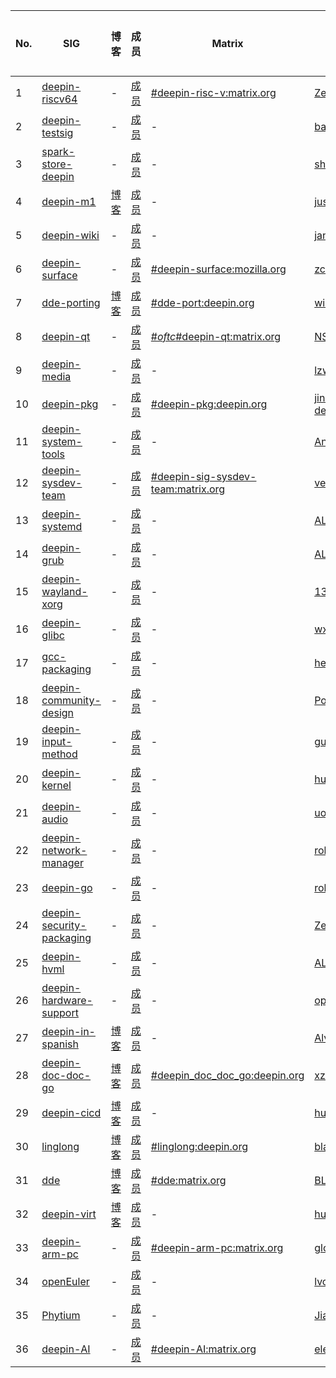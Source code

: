 |No.|SIG|博客|成员|Matrix|创建人|创建时间|结束时间|
|----|---|---|---|---|---|---|---|
| 1 | [deepin-riscv64](deepin-riscv64/README.md) | - | [成员](deepin-riscv64/MEMBERS.md) |[#deepin-risc-v:matrix.org](https://matrix.to/#/#deepin-risc-v:matrix.org)|[Zeno-sole](https://github.com/Zeno-sole)|2022/07/21| - |
| 2 | [deepin-testsig](deepin-testsig/README.md) | - | [成员](deepin-testsig/MEMBERS.md) | - |[babyfengfjx](https://github.com/babyfengfjx)|2022/07/26| - |
| 3 | [spark-store-deepin](spark-store-deepin/README.md) | - | [成员](spark-store-deepin/MEMBERS.md) | - |[shenmo7192](https://github.com/shenmo7192)|2022/08/01| - |
| 4 | [deepin-m1](deepin-m1/README.md) |[博客](https://deepin-community.github.io/sig-deepin-m1/)| [成员](deepin-m1/MEMBERS.md) | - |[justforlxz](https://github.com/justforlxz)|2022/08/02| - |
| 5 | [deepin-wiki](deepin-wiki/README.md) | - | [成员](deepin-wiki/MEMBERS.md) | - |[janeaaaa](https://github.com/janeaaaa)|2022/08/10| - |
| 6 | [deepin-surface](deepin-surface/README.md) | - | [成员](deepin-surface/MEMBERS.md) |[#deepin-surface:mozilla.org](https://matrix.to/#/#deepin-surface:mozilla.org)|[zccrs](https://github.com/zccrs)|2022/08/10| - |
| 7 | [dde-porting](dde-porting/README.md) |[博客](https://deepin-community.github.io/sig-dde-porting/)| [成员](dde-porting/MEMBERS.md) |[#dde-port:deepin.org](https://matrix.to/#/#dde-port:deepin.org)|[wineee](https://github.com/wineee)|2022/08/15| - |
| 8 | [deepin-qt](deepin-qt/README.md) | - | [成员](deepin-qt/MEMBERS.md) |[#_oftc_#deepin-qt:matrix.org](https://matrix.to/#/#_oftc_#deepin-qt:matrix.org)|[NSUTanghaixiang](https://github.com/NSUTanghaixiang)|2022/08/15| - |
| 9 | [deepin-media](deepin-media/README.md) | - | [成员](deepin-media/MEMBERS.md) | - |[lzwind](https://github.com/lzwind)|2022/08/17| - |
| 10 | [deepin-pkg](deepin-pkg/README.md) | - | [成员](deepin-pkg/MEMBERS.md) |[#deepin-pkg:deepin.org](https://matrix.to/#/#deepin-pkg:deepin.org)|[jinqingchen-deepin](https://github.com/jinqingchen-deepin)|2022/08/17| - |
| 11 | [deepin-system-tools](deepin-system-tools/README.md) | - | [成员](deepin-system-tools/MEMBERS.md) | - |[Angie-JA-Dou](https://github.com/Angie-JA-Dou)|2022/08/17| - |
| 12 | [deepin-sysdev-team](deepin-sysdev-team/README.md) | - | [成员](deepin-sysdev-team/MEMBERS.md) |[#deepin-sig-sysdev-team:matrix.org](https://matrix.to/#/#deepin-sig-sysdev-team:matrix.org)|[venchh](https://github.com/venchh)|2022/08/17| - |
| 13 | [deepin-systemd](deepin-systemd/README.md) | - | [成员](deepin-systemd/MEMBERS.md) | - |[ALTNT](https://github.com/ALTNT)|2022/08/18| - |
| 14 | [deepin-grub](deepin-grub/README.md) | - | [成员](deepin-grub/MEMBERS.md) | - |[ALTNT](https://github.com/ALTNT)|2022/08/18| - |
| 15 | [deepin-wayland-xorg](deepin-wayland-xorg/README.md) | - | [成员](deepin-wayland-xorg/MEMBERS.md) | - |[1358241081](https://github.com/1358241081)|2022/08/18| - |
| 16 | [deepin-glibc](deepin-glibc/README.md) | - | [成员](deepin-glibc/MEMBERS.md) | - |[wxphaha](https://github.com/wxphaha)|2022/08/22| - |
| 17 | [gcc-packaging](gcc-packaging/README.md) | - | [成员](gcc-packaging/MEMBERS.md) | - |[hengdinx](https://github.com/hengdinx)|2022/08/24| - |
| 18 | [deepin-community-design](deepin-community-design/README.md) | - | [成员](deepin-community-design/MEMBERS.md) | - |[PossibleVing](https://github.com/PossibleVing)|2022/08/24| - |
| 19 | [deepin-input-method](deepin-input-method/README.md) | - | [成员](deepin-input-method/MEMBERS.md) | - |[guonafu](https://github.com/guonafu)|2022/08/25| - |
| 20 | [deepin-kernel](deepin-kernel/README.md) | - | [成员](deepin-kernel/MEMBERS.md) | - |[huangbibo](https://github.com/huangbibo)|2022/08/25| - |
| 21 | [deepin-audio](deepin-audio/README.md) | - | [成员](deepin-audio/MEMBERS.md) | - |[uos-eng](https://github.com/uos-eng)|2022/08/25| - |
| 22 | [deepin-network-manager](deepin-network-manager/README.md) | - | [成员](deepin-network-manager/MEMBERS.md) | - |[robertkill](https://github.com/robertkill)|2022/08/25| - |
| 23 | [deepin-go](deepin-go/README.md) | - | [成员](deepin-go/MEMBERS.md) | - |[robertkill](https://github.com/robertkill)|2022/08/25| - |
| 24 | [deepin-security-packaging](deepin-security-packaging/README.md) | - | [成员](deepin-security-packaging/MEMBERS.md) | - |[Zerrio](https://github.com/Zerrio)|2022/08/26| - |
| 25 | [deepin-hvml](deepin-hvml/README.md) | - | [成员](deepin-hvml/MEMBERS.md) | - |[ALTNT](https://github.com/ALTNT)|2022/09/01| - |
| 26 | [deepin-hardware-support](deepin-hardware-support/README.md) | - | [成员](deepin-hardware-support/MEMBERS.md) | - |[opsiff](https://github.com/opsiff)|2022/09/19| - |
| 27 | [deepin-in-spanish](deepin-in-spanish/README.md) |[博客](https://deepin-community.github.io/sig-deepin-in-spanish/)| [成员](deepin-in-spanish/MEMBERS.md) | - |[Alvaro Samudio](https://github.com/alvarosamudio)|2022/09/29| - |
| 28 | [deepin-doc-doc-go](deepin-doc-doc-go/README.md) |[博客](https://deepin-community.github.io/sig-deepin-doc-doc-go/)| [成员](deepin-doc-doc-go/MEMBERS.md) |[#deepin_doc_doc_go:deepin.org](https://matrix.to/#/#deepin_doc_doc_go:deepin.org)|[xzl01](https://github.com/xzl01)|2022/12/07| - |
| 29 | [deepin-cicd](deepin-cicd/README.md) |[博客](https://deepin-community.github.io/sig-deepin-cicd/)| [成员](deepin-cicd/MEMBERS.md) | - |[hudeng-go](https://github.com/hudeng-go)|2023/02/02| - |
| 30 | [linglong](linglong/README.md) |[博客](https://deepin-community.github.io/sig-linglong/)| [成员](linglong/MEMBERS.md) |[#linglong:deepin.org](https://matrix.to/#/#linglong:deepin.org)|[black-desk](https://github.com/black-desk)|2023/02/03| - |
| 31 | [dde](dde/README.md) |[博客](https://deepin-community.github.io/sig-dde/)| [成员](dde/MEMBERS.md) |[#dde:matrix.org](https://matrix.to/#/#dde:matrix.org)|[BLumia](https://github.com/BLumia)|2023/02/06| - |
| 32 | [deepin-virt](deepin-virt/README.md) |[博客](https://deepin-community.github.io/sig-deepin-virt/)| [成员](deepin-virt/MEMBERS.md) | - |[hudeng-go](https://github.com/hudeng-go)|2023/02/10| - |
| 33 | [deepin-arm-pc](deepin-arm-pc/README.md) | - | [成员](deepin-arm-pc/MEMBERS.md) |[#deepin-arm-pc:matrix.org](https://matrix.to/#/#deepin-arm-pc:matrix.org)|[glory-cix](https://github.com/glory-cix)|2023/03/06| - |
| 34 | [openEuler](openEuler/README.md) | - | [成员](openEuler/MEMBERS.md) | - |[lvcongqing](https://github.com/lvcongqing)|2023/04/18| - |
| 35 | [Phytium](Phytium/README.md) | - | [成员](Phytium/MEMBERS.md) | - |[JiakunShuai](https://github.com/JiakunShuai)|2023/05/05| - |
| 36 | [deepin-AI](deepin-AI/README.md) | - | [成员](deepin-AI/MEMBERS.md) |[#deepin-AI:matrix.org](https://matrix.to/#/#deepin-AI:matrix.org)|[electricface](https://github.com/electricface)|2023/05/31| - |
